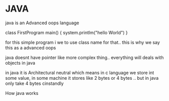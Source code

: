 # JAVA 

java is an Advanced oops language 

class FirstProgram
main() {
    system.printlm("hello World")
}

for this simple program i we to use class name for that.. this is why we say this as a advanced oops 

java doesnt have pointer like more complex thing.. everything will deals with objects in java

in java it is Architectural neutral which means in c language we store int some value, in some machine it stores like 2 bytes or 4 bytes .. but in java  only take 4 bytes cinstandly

How java works 


